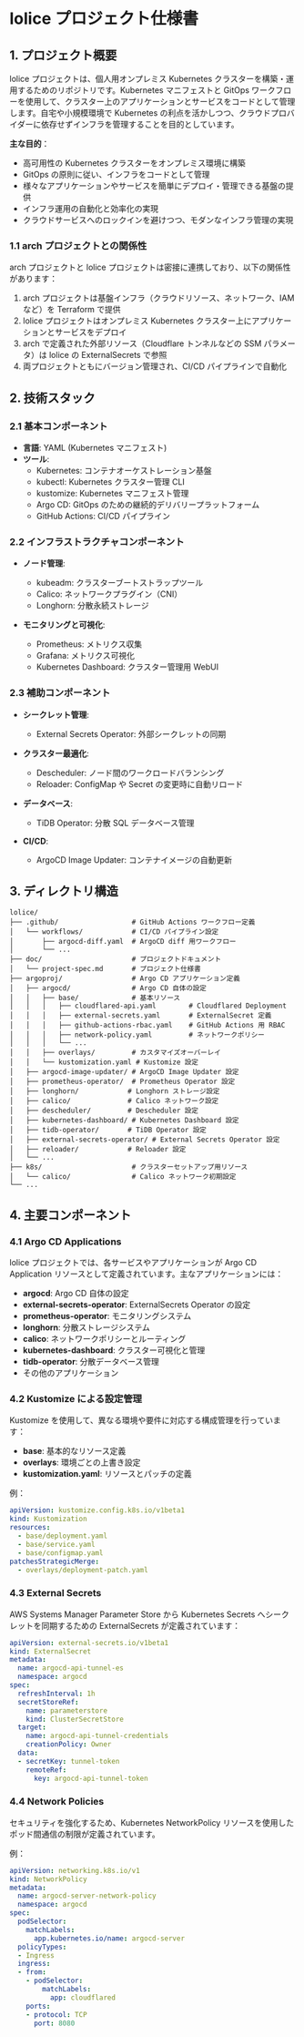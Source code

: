 # lolice プロジェクト仕様書

## 1. プロジェクト概要

lolice プロジェクトは、個人用オンプレミス Kubernetes クラスターを構築・運用するためのリポジトリです。Kubernetes マニフェストと GitOps ワークフローを使用して、クラスター上のアプリケーションとサービスをコードとして管理します。自宅や小規模環境で Kubernetes の利点を活かしつつ、クラウドプロバイダーに依存せずインフラを管理することを目的としています。

**主な目的**：
- 高可用性の Kubernetes クラスターをオンプレミス環境に構築
- GitOps の原則に従い、インフラをコードとして管理
- 様々なアプリケーションやサービスを簡単にデプロイ・管理できる基盤の提供
- インフラ運用の自動化と効率化の実現
- クラウドサービスへのロックインを避けつつ、モダンなインフラ管理の実現

### 1.1 arch プロジェクトとの関係性

arch プロジェクトと lolice プロジェクトは密接に連携しており、以下の関係性があります：

1. arch プロジェクトは基盤インフラ（クラウドリソース、ネットワーク、IAM など）を Terraform で提供
2. lolice プロジェクトはオンプレミス Kubernetes クラスター上にアプリケーションとサービスをデプロイ
3. arch で定義された外部リソース（Cloudflare トンネルなどの SSM パラメータ）は lolice の ExternalSecrets で参照
4. 両プロジェクトともにバージョン管理され、CI/CD パイプラインで自動化

## 2. 技術スタック

### 2.1 基本コンポーネント

- **言語**: YAML (Kubernetes マニフェスト)
- **ツール**:
  - Kubernetes: コンテナオーケストレーション基盤
  - kubectl: Kubernetes クラスター管理 CLI
  - kustomize: Kubernetes マニフェスト管理
  - Argo CD: GitOps のための継続的デリバリープラットフォーム
  - GitHub Actions: CI/CD パイプライン

### 2.2 インフラストラクチャコンポーネント

- **ノード管理**:
  - kubeadm: クラスターブートストラップツール
  - Calico: ネットワークプラグイン（CNI）
  - Longhorn: 分散永続ストレージ

- **モニタリングと可視化**:
  - Prometheus: メトリクス収集
  - Grafana: メトリクス可視化
  - Kubernetes Dashboard: クラスター管理用 WebUI

### 2.3 補助コンポーネント

- **シークレット管理**:
  - External Secrets Operator: 外部シークレットの同期
  
- **クラスター最適化**:
  - Descheduler: ノード間のワークロードバランシング
  - Reloader: ConfigMap や Secret の変更時に自動リロード
  
- **データベース**:
  - TiDB Operator: 分散 SQL データベース管理
  
- **CI/CD**:
  - ArgoCD Image Updater: コンテナイメージの自動更新

## 3. ディレクトリ構造

```
lolice/
├── .github/                  # GitHub Actions ワークフロー定義
│   └── workflows/            # CI/CD パイプライン設定
│       ├── argocd-diff.yaml  # ArgoCD diff 用ワークフロー
│       └── ...
├── doc/                      # プロジェクトドキュメント
│   └── project-spec.md       # プロジェクト仕様書
├── argoproj/                 # Argo CD アプリケーション定義
│   ├── argocd/               # Argo CD 自体の設定
│   │   ├── base/             # 基本リソース
│   │   │   ├── cloudflared-api.yaml        # Cloudflared Deployment
│   │   │   ├── external-secrets.yaml       # ExternalSecret 定義
│   │   │   ├── github-actions-rbac.yaml    # GitHub Actions 用 RBAC
│   │   │   ├── network-policy.yaml         # ネットワークポリシー
│   │   │   └── ...
│   │   ├── overlays/         # カスタマイズオーバーレイ
│   │   └── kustomization.yaml # Kustomize 設定
│   ├── argocd-image-updater/ # ArgoCD Image Updater 設定
│   ├── prometheus-operator/  # Prometheus Operator 設定
│   ├── longhorn/            # Longhorn ストレージ設定
│   ├── calico/              # Calico ネットワーク設定
│   ├── descheduler/         # Descheduler 設定
│   ├── kubernetes-dashboard/ # Kubernetes Dashboard 設定
│   ├── tidb-operator/       # TiDB Operator 設定
│   ├── external-secrets-operator/ # External Secrets Operator 設定
│   ├── reloader/            # Reloader 設定
│   └── ...
├── k8s/                      # クラスターセットアップ用リソース
│   └── calico/               # Calico ネットワーク初期設定
└── ...
```

## 4. 主要コンポーネント

### 4.1 Argo CD Applications

lolice プロジェクトでは、各サービスやアプリケーションが Argo CD Application リソースとして定義されています。主なアプリケーションには：

- **argocd**: Argo CD 自体の設定
- **external-secrets-operator**: ExternalSecrets Operator の設定
- **prometheus-operator**: モニタリングシステム
- **longhorn**: 分散ストレージシステム
- **calico**: ネットワークポリシーとルーティング
- **kubernetes-dashboard**: クラスター可視化と管理
- **tidb-operator**: 分散データベース管理
- その他のアプリケーション

### 4.2 Kustomize による設定管理

Kustomize を使用して、異なる環境や要件に対応する構成管理を行っています：

- **base**: 基本的なリソース定義
- **overlays**: 環境ごとの上書き設定
- **kustomization.yaml**: リソースとパッチの定義

例：
```yaml
apiVersion: kustomize.config.k8s.io/v1beta1
kind: Kustomization
resources:
  - base/deployment.yaml
  - base/service.yaml
  - base/configmap.yaml
patchesStrategicMerge:
  - overlays/deployment-patch.yaml
```

### 4.3 External Secrets

AWS Systems Manager Parameter Store から Kubernetes Secrets へシークレットを同期するための ExternalSecrets が定義されています：

```yaml
apiVersion: external-secrets.io/v1beta1
kind: ExternalSecret
metadata:
  name: argocd-api-tunnel-es
  namespace: argocd
spec:
  refreshInterval: 1h
  secretStoreRef:
    name: parameterstore
    kind: ClusterSecretStore
  target:
    name: argocd-api-tunnel-credentials
    creationPolicy: Owner
  data:
  - secretKey: tunnel-token
    remoteRef:
      key: argocd-api-tunnel-token
```

### 4.4 Network Policies

セキュリティを強化するため、Kubernetes NetworkPolicy リソースを使用したポッド間通信の制限が定義されています。

例：
```yaml
apiVersion: networking.k8s.io/v1
kind: NetworkPolicy
metadata:
  name: argocd-server-network-policy
  namespace: argocd
spec:
  podSelector:
    matchLabels:
      app.kubernetes.io/name: argocd-server
  policyTypes:
  - Ingress
  ingress:
  - from:
    - podSelector:
        matchLabels:
          app: cloudflared
    ports:
    - protocol: TCP
      port: 8080
```